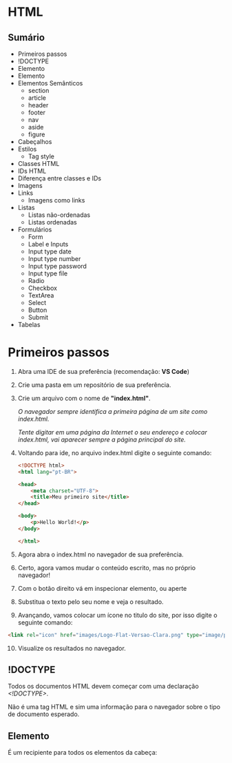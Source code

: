 # HTML

## Sumário

- Primeiros passos
- !DOCTYPE
- Elemento <head>
- Elemento <body>
- Elementos Semânticos
    - section
    - article
    - header
    - footer
    - nav
    - aside
    - figure
- Cabeçalhos
- Estilos
    - Tag style
- Classes HTML
- IDs HTML
- Diferença entre classes e IDs
- Imagens
- Links
    - Imagens como links
- Listas
    - Listas não-ordenadas
    - Listas ordenadas
- Formulários
    - Form
    - Label e Inputs
    - Input type date
    - Input type number
    - Input type password
    - Input type file
    - Radio
    - Checkbox
    - TextArea
    - Select
    - Button
    - Submit
- Tabelas

# Primeiros passos

1. Abra uma IDE de sua preferência (recomendação: **VS Code**)
2. Crie uma pasta em um repositório de sua preferência.
3. Crie um arquivo com o nome de **"index.html"**.

    *O navegador sempre identifica a primeira página de um site como index.html.*

    *Tente digitar em uma página da Internet o seu endereço e colocar index.html, vai aparecer sempre a página principal do site.*

4. Voltando para ide, no arquivo index.html digite o seguinte comando:

    ```html
    <!DOCTYPE html>
    <html lang="pt-BR">

    <head>
        <meta charset="UTF-8">
        <title>Meu primeiro site</title>
    </head>

    <body>
        <p>Hello World!</p>
    </body>

    </html>
    ```

5. Agora abra o index.html no navegador de sua preferência.
6. Certo, agora vamos mudar o conteúdo escrito, mas no próprio navegador!
7. Com o botão direito vá em inspecionar elemento, ou aperte 
8. Substitua o texto pelo seu nome e veja o resultado.
9. Avançando, vamos colocar um ícone no titulo do site, por isso digite o seguinte comando:

 

```html
<link rel="icon" href="images/Logo-Flat-Versao-Clara.png" type="image/png" sizes="16x16">
```

10. Visualize os resultados no navegador.

## !DOCTYPE

Todos os documentos HTML devem começar com uma declaração *<!DOCTYPE>*.

Não é uma tag HTML e sim uma informação para o navegador  sobre o tipo de documento esperado.

## Elemento <head>

É um recipiente para todos os elementos da cabeça: *<title>, <style>, <meta>, <link>, <script>* e *<base>*.

São metadados (dados de dados) e são colocados entre o <*html>* e o *<body>*. Os metadados não são exibidos.

Definem conjuntos de elementos, titulo, conjunto de caracteres, os estilos, scripts e outras metainformações. 

## Elemento <body>

Contém todo conteúdo de um elemento HTML, como: títulos, parágrafos, tabelas, imagens, listas, links, etc.

## Elementos semânticos

Descreve um significado para o navegador e para o desenvolvedor.

![https://www.w3schools.com/html/img_sem_elements.gif](https://www.w3schools.com/html/img_sem_elements.gif)

**Exemplos de elementos não-semânticos:** *<div>* e *<span>* não conta nada sobre o seu conteúdo.

**Exemplos de elementos semânticos:**  *<form>***,** *<table>* ****e *****<article>* define o seu conteúdo claramente.

### O elemento <section>

Define uma seção em um documento.

De acordo com a documentação do HTML do W3C: "Uma seção é um agrupamento temático de conteúdo, geralmente com um cabeçalho".

Uma página inicial normalmente pode ser dividida em seções para introdução, conteúdo e informações de contato.

Exemplo:

```html
<section>
  <h1>Como fazer um plano de ação</h1>
  <p>Plano de ação é uma ferramenta que traça uma metodologia ...</p>
</section>
```

### O elemento <article>

Especifica um conteúdo independente.

Um artigo deve ser capaz de fazer sentido por si próprio e deve ser possível lê-lo independente do restante do site.

Exemplos onde um *<article>* pode ser usado:

- Postagem no fórum
- Postagem no blog
- Artigo de jornal

Exemplo:

```html
<article>
	<h1>Como fazer um plano de ação</h1>
	<p>Para aprender como fazer um plano de ação, é preciso se concentrar em cinco pilares 
	    fundamentais: a iniciação do projeto (traçando os principais objetivos e metas), 
	    o planejamento (estabelecendo as ações), a execução (tomando as medidas), o 
	    monitoramento (avaliando os resultados) e o encerramento (documentando o que foi feito).</p>
</article>
```

⁉️ **Aninhando ```<article>``` na ```<section>``` ou vice-versa ?**

⁉️ **Podemos usar as definições para define como aninhar esses elementos ?**

**Não podemos!** 

Na Internet você encontrará páginas com *<section>* elementos que contém *<article>* elementos e *<article>* elementos que contém *<section>* elementos.

Você também encontrará páginas que contém *<section>* elementos que contém *<section>* elementos e *<article>* elementos que contém *<article>* elementos.

**Exemplo para um jornal:**

O esporte *<article>* na **seção** de esportes pode ter uma seção técnica em cada *<article>.*

### O elemento ```<header>```

Especifica o cabeçalho de um elemento ou seção.

Deve ser usado com contêiner para conteúdo introdutório.

Você pode ter vários *<header>* em um elemento.

Exemplo:

```html
<section>
  <article>
      <header>
          <h1>Como fazer um plano de Ação ?</h1>
          <p>Como fazer um plano de ação simplesmente perfeito para a sua empresa?</p>
      </header>
      <p>Essa é uma dúvida importante, cuja resposta pode colocar o seu negócio em uma rota de crescimento.</p>
  </article>
</section>
```

❗**Fique Atento**

Não confunda ```*<header>* com *<head>*```

O *<head>* é um elemento para todos os elementos da cabeça: *<title>, *<style>*, *<meta>*, *<link>*, *<script>.*

O *<header>* é um cabeçalho de um elemento ou seção.

### O elemento *<footer>*

Especifica o rodapé para um elemento ou seção.

Um *<footer>* deve conter informações sobre o elemento que o contém.

Um rodapé normalmente contém: autor do documento, informações de direitos autorais, links para termos de uso, informações de contato, etc.

Você pode ter vários footer em um documento.

```html
<footer>
  <p>&copy; 2020, by I'm Kind of a Big Deal, LLC </p>
</footer>
```

### O elemento *<nav>*

Define um conjunto de links de navegação.

Nem todos os os links de um documento devem estar dentro do *<nav>.* O nav é destinado apenas para o bloco principal de links de navegação.

```html
<nav>
  <a href="departamentos.html">Departamentos</a>
  <a href="membros.html">Membros</a>
  <a href="ferramentas.html">Ferramentas</a>
</nav>
```

**DICA:**

Para automatizar o trabalho digite: "*nav>a*3".* 

*Funcionou no VS Code, não sei se funciona em outras IDEs.*

### O elemento *<aside>*

Define algum conteúdo além do conteúdo que é colocado (como uma barra lateral).

Deve estar relacionado ao conteúdo.

```html
<section>
  <article>
      <p>Minha família e eu visitamos o Epcot Center neste verão.</p>
  </article>
  <aside>
      <h4>O Epcot Center é um parque temático na Disney World, Flórida.</h4>
  </aside>
</section>
```

### O elemento *<figure>*

Uma imagem e uma legenda podem ser agrupadas em um *<figure>*.

O objetivo de uma legenda é adicionar uma explicação visual a uma imagem.

O *<img>* define a imagem, o *<figcaption>* define a legenda.

Exemplo:

```html
<figure>
  <img src="https://upload.wikimedia.org/wikipedia/commons/c/ca/1_epcot_spaceship_earth_2010a.JPG" alt="Epcot Center">
  <figcaption>Epcot Center na Disney World, Florida</figcaption>
</figure>
```

## Cabeçalhos

Cabeçalhos são títulos ou legendas que você pode exibir em uma página web.

1. No mesmo arquivo digite:

```html
<body>
	<h1>Titulo</h1>
	<h2>Subtitulo</h2>
	<h3>Texto 3</h3>
	<h4>Texto 4</h4>
	<h5>Texto 5</h5>
	<h6>Texto 6</h6>
</body>
```

*Dica de SEO:  Sempre seguir a hierarquia do texto! O Google penaliza se não seguir estas regras.*

# Título da página

## Titulo do post

### Subtitulo do post

2. Digite o código abaixo:

```html
<body>
    <h1>Tecnologia</h1>
    <h2>Treinamento de HTML</h2>
    <h3>Aprenda html e se prepare para o mercado</h3>
    <p>Aprenda HTML como você nunca viu, domine tudo deste o básico até o avançado, 
		<strong>isto é possível</strong>.
    </br> Saia da sua zona de conforto e vamos codar!
    </p>
    <h4>Autor: Seu nome</h4>
</body>
```

## Estilos HTML

O elemento *style* é usado para adicionar estilos ao elemento com cor, tamanho, fonte e muito mais.

Exemplo:

```html
<body style="background-color:powderblue;">
```

## Tag <style>

É utilizada para aplicar um CSS em um documento HTML.

```html
<style>
  h1 {color:red;}
  p {color:blue;}
</style>
```

## Classes HTML

O elemento classe é usado para definir estilos iguais para elementos com o mesmo nome de classe.

Exemplo:

```html
<div class="cabecalho">
   <p>Minha família e eu visitamos o Epcot Center neste verão.</p>
</div>
<div class="subtitulo">
  <h4>O Epcot Center é um parque temático na Disney World, Flórida.</h4>
</div>
```

```html
<style>
  .cabecalho {
      font-size: 18pt;
      color: red;
  }
  .subtitulo {
      background-color: blue;
      font-family: Arial, Helvetica, sans-serif;
  }
    </style>
```

O atributo class pode ser usado em qualquer elemento HTML.

O elemento class diferencia maiúsculas e minúsculas!

Use (**.)** para selecionar elementos de uma classe específica.

Um elemento HTML  pode ter mais de uma classe, cada nome de classe é separado por um espaço.

TAGS diferentes podem compartilhar a mesma classe. 

## ID HTML

O id é um atributo usado para especificar um ID exclusivo de um elemento HTML (o valor deve ser exclusivo no documento HTML).

No CSS para selecionar um ID exclusivo, escreva um caractere de hash (#) seguido pelo ID do elemento.

Exemplo:

```html
<p id="subtitulo">Minha família e eu visitamos o Epcot Center neste verão.</p>
```

```html
#subtitulo {
  display: inline-block;
  font-style: italic;
}
```

### Diferença entre classe e ID

As classes permitem atribuir formatação a vários elementos de uma vez. 

As IDs são únicas para cada elemento.

DICA!

Para automatizar o trabalho, tem um método para digitar ID e classe mais rápido, define classe e ID ao mesmo tempo e também define os elementos que estarão aninhados, com classe e ID:

```html
div#lista.lista1>ul#item.elementos*5
```

## Imagens

Para adicionar imagens em um site use este comando:

```html
<img src="img_girl.jpg" alt="Girl in a jacket" width="500" height="600">
```

## Links

Os links permitem que os usuários vão para outras páginas.

```html
<a href="https://github.com/AndersonUfop" title="My Github" target="_blank">Link</a>
```

### Imagens como links

```html
<a href="https://www.infoescola.com/geologia/caverna/">
    <img src="https://www.infoescola.com/wp-content/uploads/2011/11/caverna1-450x450.jpg" alt="Imagem">
</a>
```

DICA!

*Linkar a foto da logo da empresa para a página principal.*

## Listas

As listas permitem agrupar um conjunto de coisas.

### Listas não-ordenadas

- Departamentos
- Membros
- Ferramentas

```html
<ul class="list-unstyled components">
        <li>Departamentos</li>
        <li>Membros</li>
        <li>Ferramentas</li>
</ul>
```

### Listas ordenadas

1. Departamentos
2. Membros
3. Ferramentas

```html
<ol>
        <li>Departamentos</li>
        <li>Membros</li>
        <li>Ferramentas</li>
    </ol>
```

DICA! 

*Para automatizar o trabalho você pode digitar o [**nome da tag*quantidade que você quer]***

Exemplo:

```html
 li*3
```

Resultado:

```html
		<li></li>
    <li></li>
    <li></li>
```

Funcionou no VS Code, não sei se funciona em outras IDEs.

## Formulários

### Form

```html
<form action="index.html" method="POST">
```

### Label e Inputs

```html
<form>
       <label for="inputNome">Nome completo:</label>
       <input type="text" id="nome" placeholder="Digite seu nome" required>
   </form>
```

### Input type number

```html
<label for="inputFilhos">Número de filhos:</label>
<input type="number" id="filhos" placeholder="1" min="0" max="7" required>
```

### Input type date

```html
<label for="inputdataNasc">Data de nascimento:</label>
<input type="date" id="dataNasc" min="1900-01-01" max="2030-12-31">
```

### Input type password

```html
<label for="inputSenha">Senha:</label>
<input type="password" id="senha" maxlength="10" placeholder="Digite sua senha" required>
```

### Input type file

```html
<label for="myFile">Adicione uma foto:</label>
<input type="file" id="imagem" accept="image/*">
```

### Radio

```html
<input type="radio" name="sexo" value="masculino" id="masculino">
<label>Masculino</label>
<input type="radio" name="sexo" value="feminino" id="feminino">
<label>Femino</label>
```

### Checkbox

```html
<input type="checkbox" id="check1">
<label for="check1">HTML</label>
<input type="checkbox" id="check2">
<label for="check2">CSS</label>
<input type="checkbox" id="check3">
<label for="check3">JavaScript</label>
<input type="checkbox" id="check4">
<label for="check4">PHP</label>
<input type="checkbox" id="check5">
<label for="check5">Laravel</label>
<input type="checkbox" id="check6">
<label for="check6">Node JS</label>
<input type="checkbox" id="check7">
<label for="check7">React JS</label>
```

### TextArea

```html
<label for="descricao">Descrição</label>
<textarea rows="5" cols="16" placeholder="Descrição" required id="descricao"></textarea>
```

### Select

```html
<label for="departamento" id="departamento">Departamento</label>
<select name="departamento" id="departamento">
    <option value="1">Presidência</option>
    <option value="2">Vice-presidência</option>
    <option value="3">Projetos</option>
    <option value="4" selected>Qualidade</option>
    <option value="5">Marketing</option>
    <option value="6">Gestão de Pessoas</option>
</select>
```

### Button

```html
<button type="button" class="close" onclick="fechar()">Fechar</button>
<button type="button" disabled>Cancelar</button>
```

### Submit

```html
<button type="submit" class="btn btn-dark" onclick="confirmacao()">Salvar</button>
```

## Tabelas

```html
<table class="table" id="table" width="80%">
    <thead>
        <tr>
            <th scope="col" id="col1">Departamento</th>
            <th scope="col" id="col2">Descrição</th>
            <th scope="col" id="col4"> </th>
        </tr>
    </thead>
    <tbody>
        <tr>
            <td>Presidência</td>
            <td>O departamento é responsável por gerir uma <br>empresa júnior.</td>
            <td>
                <a href="editar.html">
                    <button type="button">Editar</button>
                </a>
                <button type="button">Excluir</button>
            </td>
        </tr>
        <tr>
            <td>Marketing</td>
            <td>O departamento éesponsável pela <br>comunicação interna e<br> externa.</td>
            <td>
                <a href="editar.html">
                    <button type="button">Editar</button>
                </a>
                <button type="button">Excluir</button>
            </td>
        </tr>
        <tr>
            <td>Gestão de Pessoas</td>
            <td>O departamento é responsável por promover<br> treinamentos, eventos<br> e resolver conflitos internos</td>
            <td>
                <a href="editar.html">
                    <button type="button" disabled>Editar</button>
                </a>

                <button type="button" disabled>Excluir</button>
            </td>
        </tr>
    </tbody>
</table>
```
